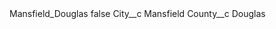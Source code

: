 <?xml version="1.0" encoding="UTF-8"?>
<CustomMetadata xmlns="http://soap.sforce.com/2006/04/metadata" xmlns:xsi="http://www.w3.org/2001/XMLSchema-instance" xmlns:xsd="http://www.w3.org/2001/XMLSchema">
    <label>Mansfield_Douglas</label>
    <protected>false</protected>
    <values>
        <field>City__c</field>
        <value xsi:type="xsd:string">Mansfield</value>
    </values>
    <values>
        <field>County__c</field>
        <value xsi:type="xsd:string">Douglas</value>
    </values>
</CustomMetadata>
